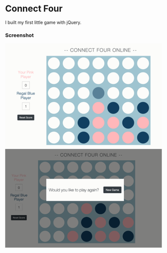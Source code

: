 # Connect Four

I built my first little game with jQuery.

### Screenshot

![Screenshot](/screenshots/screenshot1.png?raw=true "Screenshot 1")
![Screenshot](/screenshots/screenshot2.png?raw=true "Screenshot 2")

